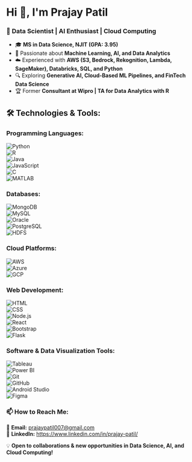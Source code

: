 # **Hi 👋, I'm Prajay Patil**  

### 🚀 **Data Scientist | AI Enthusiast | Cloud Computing**  

- 🎓 **MS in Data Science, NJIT (GPA: 3.95)**  
- 🌟 Passionate about **Machine Learning, AI, and Data Analytics**  
- ☁️ Experienced with **AWS (S3, Bedrock, Rekognition, Lambda, SageMaker), Databricks, SQL, and Python**  
- 🔍 Exploring **Generative AI, Cloud-Based ML Pipelines, and FinTech Data Science**  
- 🏆 Former **Consultant at Wipro | TA for Data Analytics with R**  

## 🛠 **Technologies & Tools:**  

### **Programming Languages:**  
![Python](https://img.shields.io/badge/Python-3776AB?style=flat&logo=python&logoColor=white)  
![R](https://img.shields.io/badge/R-276DC3?style=flat&logo=r&logoColor=white)  
![Java](https://img.shields.io/badge/Java-007396?style=flat&logo=java&logoColor=white)  
![JavaScript](https://img.shields.io/badge/JavaScript-F7DF1E?style=flat&logo=javascript&logoColor=black)  
![C](https://img.shields.io/badge/C-00599C?style=flat&logo=c&logoColor=white)  
![MATLAB](https://img.shields.io/badge/MATLAB-0076A8?style=flat&logo=mathworks&logoColor=white)  

### **Databases:**  
![MongoDB](https://img.shields.io/badge/MongoDB-47A248?style=flat&logo=mongodb&logoColor=white)  
![MySQL](https://img.shields.io/badge/MySQL-4479A1?style=flat&logo=mysql&logoColor=white)  
![Oracle](https://img.shields.io/badge/Oracle-F80000?style=flat&logo=oracle&logoColor=white)  
![PostgreSQL](https://img.shields.io/badge/PostgreSQL-336791?style=flat&logo=postgresql&logoColor=white)  
![HDFS](https://img.shields.io/badge/HDFS-FF6F00?style=flat&logo=apache&logoColor=white)  

### **Cloud Platforms:**  
![AWS](https://img.shields.io/badge/AWS-FF9900?style=flat&logo=amazonaws&logoColor=white)  
![Azure](https://img.shields.io/badge/Azure-0078D4?style=flat&logo=microsoftazure&logoColor=white)  
![GCP](https://img.shields.io/badge/GCP-4285F4?style=flat&logo=googlecloud&logoColor=white)  

### **Web Development:**  
![HTML](https://img.shields.io/badge/HTML5-E34F26?style=flat&logo=html5&logoColor=white)  
![CSS](https://img.shields.io/badge/CSS3-1572B6?style=flat&logo=css3&logoColor=white)  
![Node.js](https://img.shields.io/badge/Node.js-43853D?style=flat&logo=node.js&logoColor=white)  
![React](https://img.shields.io/badge/React-61DAFB?style=flat&logo=react&logoColor=white)  
![Bootstrap](https://img.shields.io/badge/Bootstrap-563D7C?style=flat&logo=bootstrap&logoColor=white)  
![Flask](https://img.shields.io/badge/Flask-000000?style=flat&logo=flask&logoColor=white)  

### **Software & Data Visualization Tools:**  
![Tableau](https://img.shields.io/badge/Tableau-E97627?style=flat&logo=tableau&logoColor=white)  
![Power BI](https://img.shields.io/badge/Power%20BI-F2C811?style=flat&logo=powerbi&logoColor=black)  
![Git](https://img.shields.io/badge/Git-F05032?style=flat&logo=git&logoColor=white)  
![GitHub](https://img.shields.io/badge/GitHub-181717?style=flat&logo=github&logoColor=white)  
![Android Studio](https://img.shields.io/badge/Android%20Studio-3DDC84?style=flat&logo=android-studio&logoColor=white)  
![Figma](https://img.shields.io/badge/Figma-F24E1E?style=flat&logo=figma&logoColor=white)  

### 📫 **How to Reach Me:**  
📩 **Email:** prajaypatil007@gmail.com  
🔗 **LinkedIn:** https://www.linkedin.com/in/prajay-patil/


💡 **Open to collaborations & new opportunities in Data Science, AI, and Cloud Computing!**  
